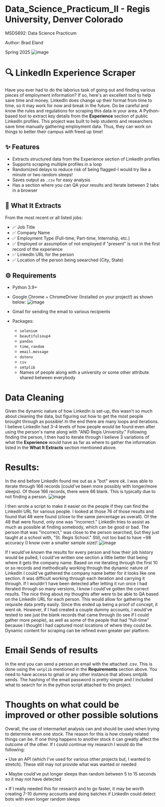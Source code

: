 # Data_Science_Practicum_II - Regis University, Denver Colorado

MSDS692: Data Science Practicum

Author: Brad Eland

Spring 2025
![image](https://github.com/user-attachments/assets/b1b6fba2-8339-4c5c-836c-a843d1bf879d)


# 🔍 LinkedIn Experience Scraper
Have you ever had to do the laborius task of going out and finding various pieces of employment information? If so, here's an excellent tool to help save time and money. LinkedIn does change up their format from time to time, so it may work for now and break in the future.
Do be careful and know the rules and regulations for scraping this data in your area. 
A Python-based tool to extract key details from the **Experience** section of public LinkedIn profiles. This project was built to help students and researchers save time manually gathering employment data. Thus, they can work on things to better their campus with freed up time!

## ✨ Features

- Extracts structured data from the Experience section of LinkedIn profiles
- Supports scraping multiple profiles in a loop
- Randomized delays to reduce risk of being flagged-I would try like a minute or two random sleeps!
- Saves output as `.csv` for easy analysis
- Has a section where you can QA your results and iterate between 2 tabs in a browser

## 📌 What It Extracts

From the most recent or all listed jobs:
- ✅ Job Title
- ✅ Company Name
- ✅ Employment Type (Full-time, Part-time, Internship, etc.)
- ✅ Employed or assumption of not employed if "present" is not in the first record of the experience
- ✅ LinkedIn URL for the person
- ✅ Location of the person being seearched (City, State)

## ⚙️ Requirements

- Python 3.9+
- Google Chrome + ChromeDriver (Installed on your project!) as shown below:
![image](https://github.com/user-attachments/assets/6c7305e6-306b-474c-a4c8-940123b5b895)

- Gmail for sending the email to various recipients
- Packages:
  - `selenium`
  - `beautifulsoup4`
  - `pandas`
  - `time`, `random`
  - `email.message`
  - `dotenv`
  - `csv`
  - `smtplib`
  - Names of people along with a university or some other attribute shared between everybody

# Data Cleaning
Given the dynamic nature of how LinkedIn is set-up, this wasn't so much about cleaning the data, but figuring out how to get the most people brought through as possible! In the end there are many loops and iterations. I believe LinkedIn had 3-4 levels of how people would be found even after using the person's name along with "AND Regis University."
Following finding the person, I then had to iterate through I believe 3 variations of what the **Experience** would have as far as where to gather the information listed in the **What It Extracts** section mentioned above. 

# Results:
In the end before LinkedIn found me out as a "bot" were ok.  I was able to iterate through 166 records (could've been more possibly with longer/more sleeps). Of those 166 records, there were 66 blank. This is typically due to not finding a person.
![image](https://github.com/user-attachments/assets/f34a88ee-fdb4-4f77-b48c-14b926a80810)


I then wrote a script to make it easier on the people if they can find the LinkedIn URL for various people.  I looked at those 76 of those results and found that 48 were found (close to the same percentage as overall). Of the 48 that were found, only one was "incorrect." LinkedIn tries to assist as much as possible at finding somebody, which can be good or bad. The person that was "incorrect," was close to the person searched, but they just taught at a school with, "St. Regis School." Still, not too bad to have ~98 accuracy (I know over a smaller sample size)!
![image](https://github.com/user-attachments/assets/16676e07-e2b4-4c88-9250-c2c7e11e69ae)

If I would've known the results for every person and how their job history would be pulled, I could've written one section a little better that being where it gets the company name. Based on me iterating through the first 10 or so records and methodically working through the dynamic nature of LinkedIn I could've gathered the company name better for it looks like one section.  It was difficult working through each iteration and carrying it through. If I wouldn't have been detected after letting it run once I had iterated through so many versions, I know I could've gotten the correct results. The nice thing about my thoughts after were to be able to QA based on the LinkedIn URL for each person. This would allow for gathering the requisite data pretty easily. Since this ended up being a proof of concept, it went ok. However, if I had created a couple dummy accounts, I would've tested to see just the blank records that came through (to see if I could gather more people), as well as some of the people that had "full-time" because I thought I had captured most locations of where they could be. Dynamic content for scraping can be refined even greater per platform. 

# Email Sends of results
In the end you can send a person an email with the attached .csv. This is done using the `smtplib` mentioned in the **Requirements** section above. You need to have access to gmail or any other instance that allows smtplib sends. The hashing of the email password is pretty simple and I included what to search for in the python script attached to this project.

# Thoughts on what could be improved or other possible solutions
Overall, the use of intermarket analysis can and should be used when trying to determine even one stock.  The reason for this is how closely related things can be.  If one thing happens to another stock it can greatly affect the outcome of the other.  If I could continue my research I would do the following:

•	Use an API (which I’ve used for various other projects but, I wanted to stretch). These still may not provide what was wanted or needed

• Maybe could’ve put longer sleeps than random between 5 to 15 seconds so it may not have detected

• If I really needed this for research and to go faster, it may be worth creating 7-10 dummy accounts and doing batches if LinkedIn could detect bots with even longer random sleeps

